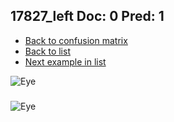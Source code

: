 ## 17827_left Doc: 0 Pred: 1
- [Back to confusion matrix](https://github.com/juliandewit/kaggle_retinopathy/blob/master/matrix.md)
- [Back to list](https://github.com/juliandewit/kaggle_retinopathy/blob/master/lists/01/list.md)
- [Next example in list](https://github.com/juliandewit/kaggle_retinopathy/blob/master/lists/01/17/1785_right.md)

![Eye](https://retinopaty.blob.core.windows.net/size1024/17827_left_0.jpeg)

### 

![Eye]()
